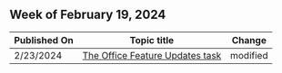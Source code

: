 <!-- This file is generated automatically each week. Changes made to this file will be overwritten.-->



## Week of February 19, 2024


| Published On |Topic title | Change |
|------|------------|--------|
| 2/23/2024 | [The Office Feature Updates task](/microsoft-365/troubleshoot/updates/office-feature-updates-task-faq) | modified |
